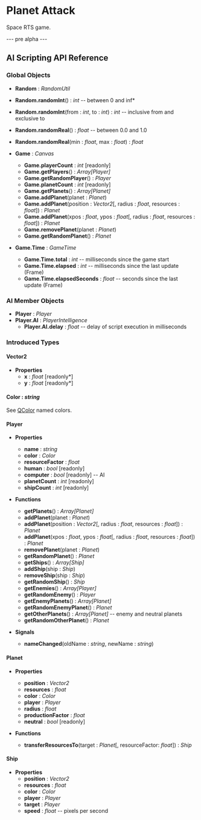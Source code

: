 # Planet Attack

Space RTS game.

--- pre alpha ---


## AI Scripting API Reference

### Global Objects

- **Random** : *RandomUtil*
 - **Random.randomInt**() : *int*  -- between 0 and inf*
 - **Random.randomInt**(from : *int*, to : *int*) : *int*  -- inclusive from and exclusive to
 - **Random.randomReal**() : *float*  -- between 0.0 and 1.0
 - **Random.randomReal**(min : *float*, max : *float*) : *float*

- **Game** : *Canvas*
  - **Game.playerCount** : *int* [readonly]
  - **Game.getPlayers**() : *Array[Player]*
  - **Game.getRandomPlayer**() : *Player*
  - **Game.planetCount** : *int* [readonly]
  - **Game.getPlanets**() : *Array[Planet]*
  - **Game.addPlanet**(planet : *Planet*)
  - **Game.addPlanet**(position : *Vector2*[, radius : *float*, resources : *float*]) : *Planet*
  - **Game.addPlanet**(xpos : *float*, ypos : *float*[, radius : *float*, resources : *float*]) : *Planet*
  - **Game.removePlanet**(planet : *Planet*)
  - **Game.getRandomPlanet**() : *Planet*

- **Game.Time** : *GameTime*
  - **Game.Time.total** : *int*  -- milliseconds since the game start
  - **Game.Time.elapsed** : *int*  -- milliseconds since the last update (Frame)
  - **Game.Time.elapsedSeconds** : *float*  -- seconds since the last update (Frame)

### AI Member Objects

- **Player** : *Player*
- **Player.AI** : *PlayerIntelligence*
  - **Player.AI.delay** : *float*  -- delay of script execution in milliseconds

### Introduced Types

#### Vector2

- **Properties**
  - **x** : *float* [readonly\*]
  - **y** : *float* [readonly\*]

#### Color : *string*

See [QColor](http://qt-project.org/doc/qt-4.8/qcolor.html#setNamedColor) named colors.

#### Player

- **Properties**
  - **name** : *string*
  - **color** : *Color*
  - **resourceFactor** : *float*
  - **human** : *bool* [readonly]
  - **computer** : *bool* [readonly]  -- AI
  - **planetCount** : *int* [readonly]
  - **shipCount** : *int* [readonly]

- **Functions**
  - **getPlanets**() : *Array[Planet]*
  - **addPlanet**(planet : *Planet*)
  - **addPlanet**(position : *Vector2*[, radius : *float*, resources : *float*]) : *Planet*
  - **addPlanet**(xpos : *float*, ypos : *float*[, radius : *float*, resources : *float*]) : *Planet*
  - **removePlanet**(planet : *Planet*)
  - **getRandomPlanet**() : *Planet*
  - **getShips**() : *Array[Ship]*
  - **addShip**(ship : *Ship*)
  - **removeShip**(ship : *Ship*)
  - **getRandomShip**() : *Ship*
  - **getEnemies**() : *Array[Player]*
  - **getRandomEnemy**() : *Player*
  - **getEnemyPlanets**() : *Array[Planet]*
  - **getRandomEnemyPlanet**() : *Planet*
  - **getOtherPlanets**() : *Array[Planet]*  -- enemy and neutral planets
  - **getRandomOtherPlanet**() : *Planet*

- **Signals**
  - **nameChanged**(oldName : *string*, newName : *string*)

#### Planet

- **Properties**
  - **position** : *Vector2*
  - **resources** : *float*
  - **color** : *Color*
  - **player** : *Player*
  - **radius** : *float*
  - **productionFactor** : *float*
  - **neutral** : *bool* [readonly]

- **Functions**
  - **transferResourcesTo**(target : *Planet*[, resourceFactor: *float*]) : *Ship*

#### Ship

- **Properties**
  - **position** : *Vector2*
  - **resources** : *float*
  - **color** : *Color*
  - **player** : *Player*
  - **target** : *Player*
  - **speed** : *float*  -- pixels per second
